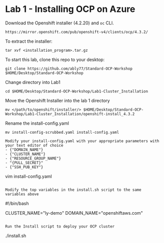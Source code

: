 # Lab 1 - Installing OCP on Azure

Download the Openshift installer (4.2.20) and `oc` CLI.
```
https://mirror.openshift.com/pub/openshift-v4/clients/ocp/4.3.2/
```

To extract the installer:
```
tar xvf <installation_program>.tar.gz
```

To start this lab, clone this repo to your desktop:
```
git clone https://github.com/ably77/Standard-OCP-Workshop $HOME/Desktop/Standard-OCP-Workshop
```

Change directory into Lab1
```
cd $HOME/Desktop/Standard-OCP-Workshop/Lab1-Cluster_Installation
```

Move the Openshift Installer into the lab 1 directory
```
mv </path/to/openshift/installer/> $HOME/Desktop/Standard-OCP-Workshop/Lab1-Cluster_Installation/openshift-install_4.3.2
```

Rename the install-config.yaml
```
mv install-config-scrubbed.yaml install-config.yaml

Modify your install-config.yaml with your appropriate parameters with your text editor of choice
- {"DOMAIN_NAME"}
- {"CLUSTER_NAME"}
- {"RESOURCE_GROUP_NAME"}
- "{PULL_SECRET}"
- {"SSH_PUB_KEY"}

```
vim install-config.yaml
```

Modify the top variables in the install.sh script to the same variables above
```
#!/bin/bash

CLUSTER_NAME="ly-demo"
DOMAIN_NAME="openshiftaws.com"
```

Run the Install script to deploy your OCP cluster
```
./install.sh
```
